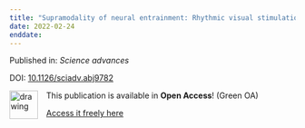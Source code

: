 ```yaml
---
title: "Supramodality of neural entrainment: Rhythmic visual stimulation causally enhances auditory working memory performance."
date: 2022-02-24
enddate:
---
```


Published in: *Science advances*

DOI: [10.1126/sciadv.abj9782](https://doi.org/10.1126/sciadv.abj9782)

<img src="https://upload.wikimedia.org/wikipedia/commons/thumb/9/90/Open_Access_logo_PLoS_white_green.svg/576px-Open_Access_logo_PLoS_white_green.svg.png" alt="drawing" width="50" align="left"/> &nbsp;&nbsp;&nbsp;This publication is available in **Open Access**! (Green OA)

&nbsp;&nbsp;&nbsp;<a href="https://www.ncbi.nlm.nih.gov/pmc/articles/PMC8865801">Access it freely here</a>

